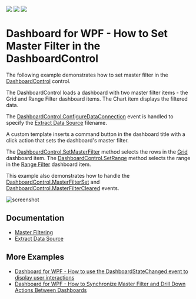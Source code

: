 <!-- default badges list -->
![](https://img.shields.io/endpoint?url=https://codecentral.devexpress.com/api/v1/VersionRange/167182596/18.2.4%2B)
[![](https://img.shields.io/badge/Open_in_DevExpress_Support_Center-FF7200?style=flat-square&logo=DevExpress&logoColor=white)](https://supportcenter.devexpress.com/ticket/details/T830475)
[![](https://img.shields.io/badge/📖_How_to_use_DevExpress_Examples-e9f6fc?style=flat-square)](https://docs.devexpress.com/GeneralInformation/403183)
<!-- default badges end -->
# Dashboard for WPF - How to Set Master Filter in the DashboardControl

The following example demonstrates how to set master filter in the [DashboardControl](https://docs.devexpress.com/Dashboard/DevExpress.DashboardWpf.DashboardControl) control.

The DashboardControl loads a dashboard with two master filter items - the Grid and Range Filter dashboard items. The Chart item displays the filtered data.  

The [DashboardControl.ConfigureDataConnection](https://docs.devexpress.com/Dashboard/DevExpress.DashboardWpf.DashboardControl.ConfigureDataConnection) event is handled to specify the [Extract Data Source](https://docs.devexpress.com/Dashboard/115900/creating-dashboards/creating-dashboards-in-the-winforms-designer/providing-data/extract-data-source) filename.

A custom template inserts a command button in the dashboard title with a click action that sets the dashboard's master filter.

The [DashboardControl.SetMasterFilter](https://docs.devexpress.com/Dashboard/DevExpress.DashboardWpf.DashboardControl.SetMasterFilter.overloads) method selects the rows in the [Grid]( https://docs.devexpress.com/Dashboard/15150)  dashboard item. The [DashboardControl.SetRange](https://docs.devexpress.com/Dashboard/DevExpress.DashboardWpf.DashboardControl.SetRange.overloads) method selects the range in the [Range Filter](https://docs.devexpress.com/Dashboard/15265) dashboard item.

This example also demonstrates how to handle the [DashboardControl.MasterFilterSet](https://docs.devexpress.com/Dashboard/DevExpress.DashboardWpf.DashboardControl.MasterFilterSet) and [DashboardControl.MasterFilterCleared](https://docs.devexpress.com/Dashboard/DevExpress.DashboardWpf.DashboardControl.MasterFilterCleared) events.

![screenshot](https://github.com/DevExpress-Examples/wpf-dashboard-how-to-set-master-filter/blob/18.2.4%2B/images/screenshot.png)

## Documentation

- [Master Filtering](https://docs.devexpress.com/Dashboard/400011/wpf-viewer/manage-interactivity-capabilities#master-filtering)
- [Extract Data Source](https://docs.devexpress.com/Dashboard/115900/winforms-dashboard/winforms-designer/create-dashboards-in-the-winforms-designer/providing-data/extract-data-source)

## More Examples

- [Dashboard for WPF - How to use the DashboardStateChanged event to display user interactions](https://github.com/DevExpress-Examples/wpf-dashboard-viewer-DashboardStateChanged-event)
- [Dashboard for WPF - How to Synchronize Master Filter and Drill Down Actions Between Dashboards](https://github.com/DevExpress-Examples/wpf-dashboard-linked-interactivity)
